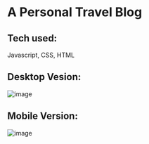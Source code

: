 # A Personal Travel Blog

## Tech used:
Javascript, CSS, HTML

## Desktop Vesion:

![image](https://user-images.githubusercontent.com/64840151/195423338-0877975d-33e1-4d5f-a4e1-a7e5dc493115.png)

## Mobile Version:

![image](https://user-images.githubusercontent.com/64840151/195423287-5ad35cc6-2684-493a-8dc2-6041653dd2b3.png)
